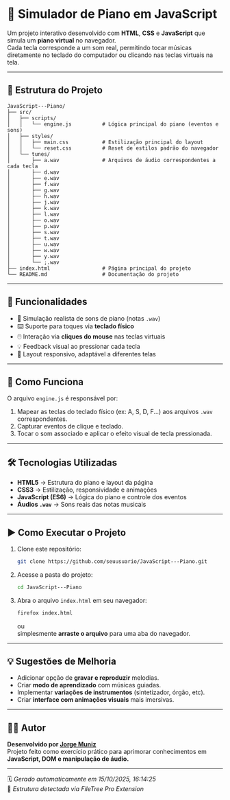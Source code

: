 # 🎹 Simulador de Piano em JavaScript

Um projeto interativo desenvolvido com **HTML**, **CSS** e **JavaScript** que simula um **piano virtual** no navegador.  
Cada tecla corresponde a um som real, permitindo tocar músicas diretamente no teclado do computador ou clicando nas teclas virtuais na tela.

---

## 📁 Estrutura do Projeto

```
JavaScript---Piano/
├── src/
│   ├── scripts/
│   │   └── engine.js          # Lógica principal do piano (eventos e sons)
│   ├── styles/
│   │   ├── main.css           # Estilização principal do layout
│   │   └── reset.css          # Reset de estilos padrão do navegador
│   └── tunes/
│       ├── a.wav              # Arquivos de áudio correspondentes a cada tecla
│       ├── d.wav
│       ├── e.wav
│       ├── f.wav
│       ├── g.wav
│       ├── h.wav
│       ├── j.wav
│       ├── k.wav
│       ├── l.wav
│       ├── o.wav
│       ├── p.wav
│       ├── s.wav
│       ├── t.wav
│       ├── u.wav
│       ├── w.wav
│       ├── y.wav
│       └── ;.wav
├── index.html                 # Página principal do projeto
└── README.md                  # Documentação do projeto
```

---

## 🚀 Funcionalidades

- 🎵 Simulação realista de sons de piano (notas `.wav`)
- ⌨️ Suporte para toques via **teclado físico**
- 🖱️ Interação via **cliques do mouse** nas teclas virtuais
- 💡 Feedback visual ao pressionar cada tecla
- 📱 Layout responsivo, adaptável a diferentes telas

---

## 🧠 Como Funciona

O arquivo `engine.js` é responsável por:
1. Mapear as teclas do teclado físico (ex: A, S, D, F...) aos arquivos `.wav` correspondentes.
2. Capturar eventos de clique e teclado.
3. Tocar o som associado e aplicar o efeito visual de tecla pressionada.

---

## 🛠️ Tecnologias Utilizadas

- **HTML5** → Estrutura do piano e layout da página  
- **CSS3** → Estilização, responsividade e animações  
- **JavaScript (ES6)** → Lógica do piano e controle dos eventos  
- **Áudios `.wav`** → Sons reais das notas musicais

---

## ▶️ Como Executar o Projeto

1. Clone este repositório:
   ```bash
   git clone https://github.com/seuusuario/JavaScript---Piano.git
   ```

2. Acesse a pasta do projeto:
   ```bash
   cd JavaScript---Piano
   ```

3. Abra o arquivo `index.html` em seu navegador:
   ```bash
   firefox index.html
   ```
   ou  
   simplesmente **arraste o arquivo** para uma aba do navegador.

---

## 💡 Sugestões de Melhoria

- Adicionar opção de **gravar e reproduzir** melodias.  
- Criar **modo de aprendizado** com músicas guiadas.  
- Implementar **variações de instrumentos** (sintetizador, órgão, etc).  
- Criar **interface com animações visuais** mais imersivas.  

---

## 🧑‍💻 Autor

**Desenvolvido por [Jorge Muniz](https://github.com/jorgemunizf)**  
Projeto feito como exercício prático para aprimorar conhecimentos em **JavaScript, DOM e manipulação de áudio.**

---

🗓️ *Gerado automaticamente em 15/10/2025, 16:14:25*  
📂 *Estrutura detectada via FileTree Pro Extension*
